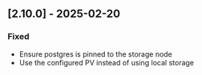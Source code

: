 ## [2.10.0] - 2025-02-20

### Fixed
- Ensure postgres is pinned to the storage node
- Use the configured PV instead of using local storage

